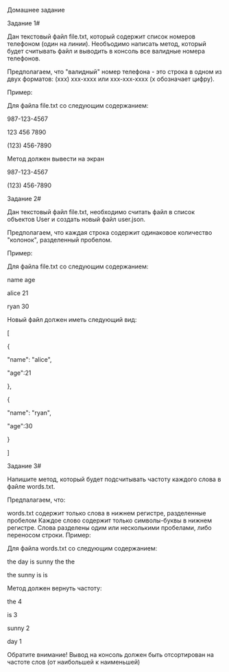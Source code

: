 Домашнее задание

Задание 1#

Дан текстовый файл file.txt, который содержит список номеров 
телефоном (один на линии). Необъодимо написать метод, который будет считывать файл и
выводить в консоль все валидные номера телефонов.

Предполагаем, что "валидный" номер телефона - это строка в одном из двух форматов: 
(xxx) xxx-xxxx или xxx-xxx-xxxx (х обозначает цифру).

Пример:

Для файла file.txt со следующим содержанием:

987-123-4567

123 456 7890

(123) 456-7890

Метод должен вывести на экран

987-123-4567

(123) 456-7890

Задание 2#

Дан текстовый файл file.txt, необходимо считать файл в список объектов 
User и создать новый файл user.json.

Предполагаем, что каждая строка содержит одинаковое количество "колонок", 
разделенный пробелом.

Пример:

Для файла file.txt со следующим содержанием:




name age

alice 21

ryan 30



Новый файл должен иметь следующий вид:




[

{

"name": "alice",

"age":21

},

{

"name": "ryan",

"age":30

}

]



Задание 3#

Напишите метод, который будет подсчитывать частоту каждого слова в файле words.txt.

Предпалагаем, что:

words.txt содержит только слова в нижнем регистре, разделенные пробелом
Каждое слово содержит только символы-буквы в нижнем регистре.
Слова разделены одим или несколькими пробелами, либо переносом строки.
Пример:

Для файла words.txt со следующим содержанием:




the day is sunny the the

the sunny is is



Метод должен вернуть частоту:




the 4

is 3

sunny 2

day 1

Обратите внимание! Вывод на консоль должен быть отсортирован на частоте слов
(от наибольшей к наименьшей)